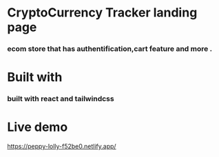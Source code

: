 # CryptoCurrency Tracker landing page

### ecom store that has authentification,cart feature and more .




# Built with 

 ### built with react and tailwindcss

# Live demo

https://peppy-lolly-f52be0.netlify.app/
